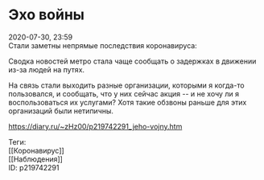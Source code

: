 Эхо войны
==========

   
 2020-07-30, 23:59   
  Стали заметны непрямые последствия коронавируса:   
   
 Сводка новостей метро стала чаще сообщать о задержках в движении из-за людей на путях.   
   
 На связь стали выходить разные организации, которыми я когда-то пользовался, и сообщать, что у них сейчас акция -- и не хочу ли я воспользоваться их услугами? Хотя такие обзвоны раньше для этих организаций были нетипичны.   
    
 <https://diary.ru/~zHz00/p219742291_jeho-vojny.htm>   
   
 Теги:   
 [[Коронавирус]]   
 [[Наблюдения]]   
 ID: p219742291